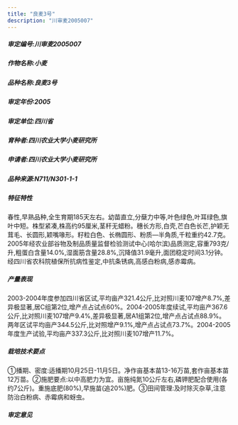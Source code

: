 ```yaml
---
title: "良麦3号"
description: "川审麦2005007"
---
```

##### 审定编号:川审麦2005007

##### 作物名称:小麦

##### 品种名称:良麦3号

##### 审定年份:2005

##### 审定单位:四川省

##### 育种者:四川农业大学小麦研究所

##### 申请者:四川农业大学小麦研究所

##### 品种来源:N711/N301-1-1

##### 特征特性
春性,早熟品种,全生育期185天左右。幼苗直立,分蘖力中等,叶色绿色,叶耳绿色,旗叶中短。株型紧凑,株高约95厘米,茎秆无蜡粉。穗长方形,白壳,芒白色长芒,护颖无茸毛、长圆形,颖嘴喙形。籽粒白色、长椭圆形、粉质—半角质,千粒重约42.7克。2005年经农业部谷物及制品质量监督检验测试中心(哈尔滨)品质测定,容重793克/升,粗蛋白含量14.0%,湿面筋含量28.8%,沉降值31.9毫升,面团稳定时间3.1分钟。经四川省农科院植保所抗病性鉴定,中抗条锈病,高感白粉病,感赤霉病。

##### 产量表现
2003-2004年度参加四川省区试,平均亩产321.4公斤,比对照川麦107增产8.7%,差异极显著,居C组第2位,增产点占试点60%。2004-2005年度续试,平均亩产367.6公斤,比对照川麦107增产9.4%,差异极显著,居A1组第2位,增产点占试点88.9%。两年区试平均亩产344.5公斤,比对照增产9.1%,增产点占试点73.7%。2004-2005年度生产试验,平均亩产337.3公斤,比对照川麦107增产11.7%。

##### 栽培技术要点
①播期、密度:适播期10月25日-11月5日。净作亩基本苗13-16万苗,套作亩基本苗12万苗。②施肥要点:以中高肥力为宜。亩施纯氮10公斤左右,磷钾肥配合使用(各约7公斤)。重施底肥(80%),早施苗(追20%)肥。③田间管理:及时除灭杂草,注意防治白粉病、赤霉病和蚜虫。

##### 审定意见

